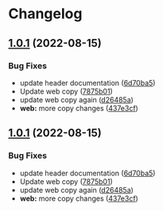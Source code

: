 # Changelog

## [1.0.1](https://github.com/msutkowski/cf-previews-test/compare/web-v1.0.0...web-v1.0.1) (2022-08-15)


### Bug Fixes

* update header documentation ([6d70ba5](https://github.com/msutkowski/cf-previews-test/commit/6d70ba55533955c7c3bb96ad1fc343d97753483e))
* Update web copy ([7875b01](https://github.com/msutkowski/cf-previews-test/commit/7875b01811c2988d21d9ebcb67753029e4797865))
* update web copy again ([d26485a](https://github.com/msutkowski/cf-previews-test/commit/d26485a6db2c938fa5db1db3ecc66774940d5e4f))
* **web:** more copy changes ([437e3cf](https://github.com/msutkowski/cf-previews-test/commit/437e3cf6f55481f53e1b1dffa8063fd51ad727b9))

## [1.0.1](https://github.com/msutkowski/cf-previews-test/compare/web-v1.0.0...web-v1.0.1) (2022-08-15)


### Bug Fixes

* update header documentation ([6d70ba5](https://github.com/msutkowski/cf-previews-test/commit/6d70ba55533955c7c3bb96ad1fc343d97753483e))
* Update web copy ([7875b01](https://github.com/msutkowski/cf-previews-test/commit/7875b01811c2988d21d9ebcb67753029e4797865))
* update web copy again ([d26485a](https://github.com/msutkowski/cf-previews-test/commit/d26485a6db2c938fa5db1db3ecc66774940d5e4f))
* **web:** more copy changes ([437e3cf](https://github.com/msutkowski/cf-previews-test/commit/437e3cf6f55481f53e1b1dffa8063fd51ad727b9))
